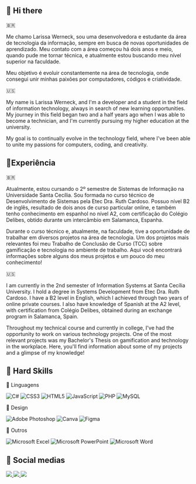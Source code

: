 ## 👋 Hi there
🇧🇷

Me chamo Larissa Werneck, sou uma desenvolvedora e estudante da área de tecnologia da informação, sempre em busca de novas oportunidades de aprendizado. Meu contato com a área começou há dois anos e meio, quando pude me tornar técnica, e atualmente estou buscando meu nível superior na faculdade.

Meu objetivo é evoluir constantemente na área de tecnologia, onde consegui unir minhas paixões por computadores, códigos e criatividade.

🇺🇸

My name is Larissa Werneck, and I'm a developer and a student in the field of information technology, always in search of new learning opportunities. My journey in this field began two and a half years ago when I was able to become a technician, and I'm currently pursuing my higher education at the university.

My goal is to continually evolve in the technology field, where I've been able to unite my passions for computers, coding, and creativity.


## 🥇Experiência
🇧🇷

Atualmente, estou cursando o 2º semestre de Sistemas de Informação na Universidade Santa Cecília. Sou formada no curso técnico de Desenvolvimento de Sistemas pela Etec Dra. Ruth Cardoso. Possuo nível B2 de inglês, resultado de dois anos de curso particular online, e também tenho conhecimento em espanhol no nível A2, com certificação do Colégio Delibes, obtido durante um intercâmbio em Salamanca, Espanha.

Durante o curso técnico e, atualmente, na faculdade, tive a oportunidade de trabalhar em diversos projetos na área de tecnologia. Um dos projetos mais relevantes foi meu Trabalho de Conclusão de Curso (TCC) sobre gamificação e tecnologia no ambiente de trabalho. Aqui você encontrará informações sobre alguns dos meus projetos e um pouco do meu conhecimento!

🇺🇸

I am currently in the 2nd semester of Information Systems at Santa Cecília University. I hold a degree in Systems Development from Etec Dra. Ruth Cardoso. I have a B2 level in English, which I achieved through two years of online private courses. I also have knowledge of Spanish at the A2 level, with certification from Colégio Delibes, obtained during an exchange program in Salamanca, Spain.

Throughout my technical course and currently in college, I've had the opportunity to work on various technology projects. One of the most relevant projects was my Bachelor's Thesis on gamification and technology in the workplace. Here, you'll find information about some of my projects and a glimpse of my knowledge!



## 🦾 Hard Skills
📝 Linguagens

![C#](https://img.shields.io/badge/c%23-%23239120.svg?style=for-the-badge&logo=c-sharp&logoColor=white)
![CSS3](https://img.shields.io/badge/css3-%231572B6.svg?style=for-the-badge&logo=css3&logoColor=white)
![HTML5](https://img.shields.io/badge/html5-%23E34F26.svg?style=for-the-badge&logo=html5&logoColor=white)
![JavaScript](https://img.shields.io/badge/javascript-%23323330.svg?style=for-the-badge&logo=javascript&logoColor=%23F7DF1E)
![PHP](https://img.shields.io/badge/php-%23777BB4.svg?style=for-the-badge&logo=php&logoColor=white)
![MySQL](https://img.shields.io/badge/mysql-%2300f.svg?style=for-the-badge&logo=mysql&logoColor=white)

🎨 Design

![Adobe Photoshop](https://img.shields.io/badge/adobe%20photoshop-%2331A8FF.svg?style=for-the-badge&logo=adobe%20photoshop&logoColor=white)
![Canva](https://img.shields.io/badge/Canva-%2300C4CC.svg?style=for-the-badge&logo=Canva&logoColor=white)
![Figma](https://img.shields.io/badge/figma-%23F24E1E.svg?style=for-the-badge&logo=figma&logoColor=white)


📌 Outros

![Microsoft Excel](https://img.shields.io/badge/Microsoft_Excel-217346?style=for-the-badge&logo=microsoft-excel&logoColor=white)
![Microsoft PowerPoint](https://img.shields.io/badge/Microsoft_PowerPoint-B7472A?style=for-the-badge&logo=microsoft-powerpoint&logoColor=white)
![Microsoft Word](https://img.shields.io/badge/Microsoft_Word-2B579A?style=for-the-badge&logo=microsoft-word&logoColor=white)


## 📱 Social medias
<a href="https://www.linkedin.com/in/larissa-werneck-soares-a33447264/">
  <img src="https://img.shields.io/badge/LinkedIn-0077B5?style=for-the-badge&logo=linkedin&logoColor=white" />
</a>
<a href="mailto:larissawerneck8@gmail.com">
  <img src="https://img.shields.io/badge/Gmail-D14836?style=for-the-badge&logo=gmail&logoColor=white" />
</a>
<a href="https://www.behance.net/larissawerneck">
  <img src="https://img.shields.io/badge/Behance-1769ff?style=for-the-badge&logo=behance&logoColor=white" />
</a>

